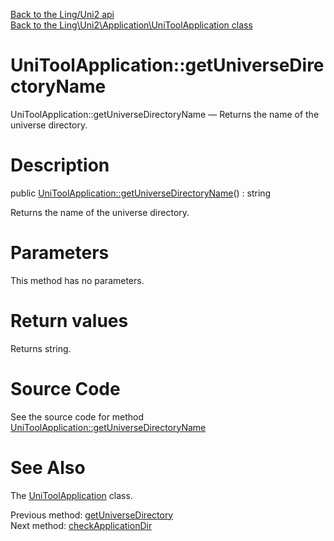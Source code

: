 [Back to the Ling/Uni2 api](https://github.com/lingtalfi/Uni2/blob/master/doc/api/Ling/Uni2.md)<br>
[Back to the Ling\Uni2\Application\UniToolApplication class](https://github.com/lingtalfi/Uni2/blob/master/doc/api/Ling/Uni2/Application/UniToolApplication.md)


UniToolApplication::getUniverseDirectoryName
================



UniToolApplication::getUniverseDirectoryName — Returns the name of the universe directory.




Description
================


public [UniToolApplication::getUniverseDirectoryName](https://github.com/lingtalfi/Uni2/blob/master/doc/api/Ling/Uni2/Application/UniToolApplication/getUniverseDirectoryName.md)() : string




Returns the name of the universe directory.




Parameters
================

This method has no parameters.


Return values
================

Returns string.








Source Code
===========
See the source code for method [UniToolApplication::getUniverseDirectoryName](https://github.com/lingtalfi/Uni2/blob/master/Application/UniToolApplication.php#L281-L284)


See Also
================

The [UniToolApplication](https://github.com/lingtalfi/Uni2/blob/master/doc/api/Ling/Uni2/Application/UniToolApplication.md) class.

Previous method: [getUniverseDirectory](https://github.com/lingtalfi/Uni2/blob/master/doc/api/Ling/Uni2/Application/UniToolApplication/getUniverseDirectory.md)<br>Next method: [checkApplicationDir](https://github.com/lingtalfi/Uni2/blob/master/doc/api/Ling/Uni2/Application/UniToolApplication/checkApplicationDir.md)<br>

